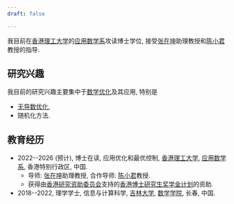 ```yaml
---
draft: false

---
```


我目前在[香港理工大学](https://www.polyu.edu.hk)的[应用数学系](https://www.polyu.edu.hk/ama/)攻读博士学位, 接受[张在坤](https://www.zhangzk.net)助理教授和[陈小君](https://www.polyu.edu.hk/ama/staff/xjchen/ChenXJ.htm)教授的指导.

## 研究兴趣

我目前的研究兴趣主要集中于[数学优化](https://en.wikipedia.org/wiki/Mathematical_optimization)及其应用, 特别是

- [无导数优化](https://en.wikipedia.org/wiki/Derivative-free_optimization),
- 随机化方法.

## 教育经历

- 2022--2026 (预计), 博士在读, 应用优化和最优控制, [香港理工大学](https://www.polyu.edu.hk), [应用数学系](https://www.polyu.edu.hk/ama/), 香港特别行政区, 中国.
  - 导师: [张在坤](https://www.zhangzk.net)助理教授, 合作导师: [陈小君](https://www.polyu.edu.hk/ama/staff/xjchen/ChenXJ.htm)教授.
  - 获得由[香港研究资助委员会](https://www.ugc.edu.hk/eng/rgc/)支持的[香港博士研究生奖学金计划](https://cerg1.ugc.edu.hk/hkpfs/index.html)的资助.
- 2018--2022, 理学学士, 信息与计算科学, [吉林大学](https://www.jlu.edu.cn), [数学学院](https://math.jlu.edu.cn), 长春, 中国.
